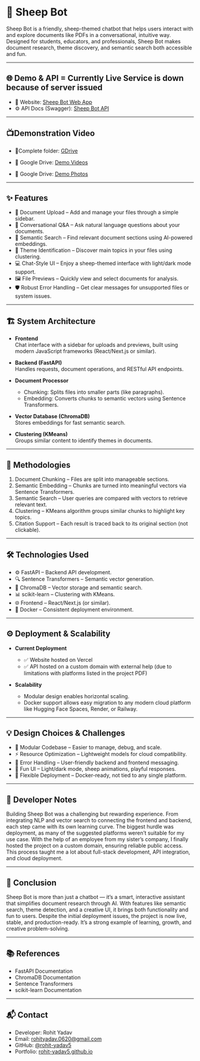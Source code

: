 # 🐑 Sheep Bot

Sheep Bot is a friendly, sheep-themed chatbot that helps users interact with and explore documents like PDFs in a conversational, intuitive way. Designed for students, educators, and professionals, Sheep Bot makes document research, theme discovery, and semantic search both accessible and fun.

---

## 🌐 Demo & API = Currently Live Service is down because of server issued

- 🔗 Website: [Sheep Bot Web App](https://wasserstoff-aiinterntask.vercel.app/)
- ⚙️ API Docs (Swagger): [Sheep Bot API](https://mahindra-bot.biup.ai/docs#/)

---
## 📺Demonstration Video

- 🔗Complete folder: [GDrive](https://drive.google.com/drive/folders/1wmRE1AhAQsZBopTXXE_s2dp81Hb5SBil?usp=share_link)

- 🔗 Google Drive: [Demo Videos](https://drive.google.com/drive/folders/1CFnADz2myb82HCp8jaEbTVe7i5I4aX61?usp=share_link)
- 🔗 Google Drive: [Demo Photos](https://drive.google.com/drive/folders/1VDaE7lynVCuuHKyXLB3pPKdwxJmS9qq9?usp=share_link)

---

## ✨ Features

- 📁 Document Upload – Add and manage your files through a simple sidebar.
- 💬 Conversational Q&A – Ask natural language questions about your documents.
- 🧠 Semantic Search – Find relevant document sections using AI-powered embeddings.
- 📌 Theme Identification – Discover main topics in your files using clustering.
- 💻 Chat-Style UI – Enjoy a sheep-themed interface with light/dark mode support.
- 🖼️ File Previews – Quickly view and select documents for analysis.
- 🛡️ Robust Error Handling – Get clear messages for unsupported files or system issues.

---

## 🏗️ System Architecture

- **Frontend**  
  Chat interface with a sidebar for uploads and previews, built using modern JavaScript frameworks (React/Next.js or similar).

- **Backend (FastAPI)**  
  Handles requests, document operations, and RESTful API endpoints.

- **Document Processor**  
  - Chunking: Splits files into smaller parts (like paragraphs).  
  - Embedding: Converts chunks to semantic vectors using Sentence Transformers.

- **Vector Database (ChromaDB)**  
  Stores embeddings for fast semantic search.

- **Clustering (KMeans)**  
  Groups similar content to identify themes in documents.

---

## 🧠 Methodologies

1. Document Chunking – Files are split into manageable sections.  
2. Semantic Embedding – Chunks are turned into meaningful vectors via Sentence Transformers.  
3. Semantic Search – User queries are compared with vectors to retrieve relevant text.  
4. Clustering – KMeans algorithm groups similar chunks to highlight key topics.  
5. Citation Support – Each result is traced back to its original section (not clickable).

---

## 🛠️ Technologies Used

- ⚙️ FastAPI – Backend API development.  
- 🔍 Sentence Transformers – Semantic vector generation.  
- 🧩 ChromaDB – Vector storage and semantic search.  
- 📊 scikit-learn – Clustering with KMeans.  
- 🌐 Frontend – React/Next.js (or similar).  
- 🐳 Docker – Consistent deployment environment.

---

## ⚙️ Deployment & Scalability

- **Current Deployment**  
  - ✅ Website hosted on Vercel  
  - ✅ API hosted on a custom domain with external help (due to limitations with platforms listed in the project PDF)

- **Scalability**  
  - Modular design enables horizontal scaling.  
  - Docker support allows easy migration to any modern cloud platform like Hugging Face Spaces, Render, or Railway.

---

## 💡 Design Choices & Challenges

- 🔄 Modular Codebase – Easier to manage, debug, and scale.  
- ⚡ Resource Optimization – Lightweight models for cloud compatibility.  
- 🧯 Error Handling – User-friendly backend and frontend messaging.  
- 🎨 Fun UI – Light/dark mode, sheep animations, playful responses.  
- 🚀 Flexible Deployment – Docker-ready, not tied to any single platform.

---

## 📝 Developer Notes

Building Sheep Bot was a challenging but rewarding experience. From integrating NLP and vector search to connecting the frontend and backend, each step came with its own learning curve. The biggest hurdle was deployment, as many of the suggested platforms weren’t suitable for my use case. With the help of an employee from my sister’s company, I finally hosted the project on a custom domain, ensuring reliable public access. This process taught me a lot about full-stack development, API integration, and cloud deployment.

---

## 🎯 Conclusion

Sheep Bot is more than just a chatbot — it’s a smart, interactive assistant that simplifies document research through AI. With features like semantic search, theme detection, and a creative UI, it brings both functionality and fun to users. Despite the initial deployment issues, the project is now live, stable, and production-ready. It’s a strong example of learning, growth, and creative problem-solving.

---

## 📚 References

- FastAPI Documentation  
- ChromaDB Documentation  
- Sentence Transformers  
- scikit-learn Documentation

---

## 📬 Contact

- Developer: Rohit Yadav  
- Email: rohityadav.0620@gmail.com  
- GitHub: [@rohit-yadav5](https://github.com/rohit-yadav5)  
- Portfolio: [rohit-yadav5.github.io](https://rohit-yadav5.github.io)
